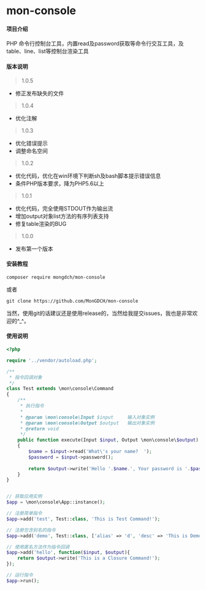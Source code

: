 # mon-console

#### 项目介绍
PHP 命令行控制台工具，内置read及password获取等命令行交互工具，及table、line、list等控制台渲染工具

#### 版本说明

> 1.0.5

- 修正发布缺失的文件

> 1.0.4

- 优化注解


> 1.0.3

- 优化错误提示
- 调整命名空间


> 1.0.2

- 优化代码，优化在win环境下判断sh及bash脚本提示错误信息
- 条件PHP版本要求，降为PHP5.6以上


> 1.0.1

- 优化代码，完全使用STDOUT作为输出流
- 增加output对象list方法的有序列表支持
- 修复table渲染的BUG


> 1.0.0

- 发布第一个版本


#### 安装教程

```
composer require mongdch/mon-console
```
或者
```
git clone https://github.com/MonGDCH/mon-console
```
当然，使用git的话建议还是使用release的，当然给我提交issues，我也是非常欢迎的^_^。

#### 使用说明

```php
<?php

require '../vendor/autoload.php';

/**
 * 指令回调对象
 */
class Test extends \mon\console\Command
{
    /**
     * 执行指令
     *
     * @param \mon\console\Input $input		输入对象实例
	 * @param \mon\console\Output $output	输出对象实例
     * @return void
     */
    public function execute(Input $input, Output \mon\console\$output)
    {
        $name = $input->read('What\'s your name?  ');
        $password = $input->password();
        
        return $output->write('Hello '.$name.', Your password is '.$password);
    }
}


// 获取应用实例
$app = \mon\console\App::instance();

// 注册简单指令
$app->add('test', Test::class, 'This is Test Command!');

// 注册包含别名的指令
$app->add('demo', Test::class, ['alias' => 'd', 'desc' => 'This is Demo Command!']);

// 使用匿名方法作为指令回调
$app->add('hello', function($input, $output){
    return $output->write('This is a Closure Command!');
});

// 运行指令
$app->run();
```